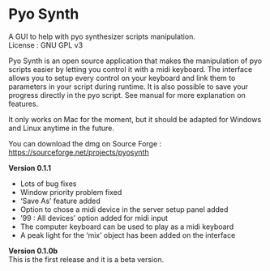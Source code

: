 # Pyo Synth
A GUI to help with pyo synthesizer scripts manipulation.</br>
License : GNU GPL v3

Pyo Synth is an open source application that makes the manipulation of pyo scripts easier by letting you control it with a midi keyboard. The interface allows you to setup every control on your keyboard and link them to parameters in your script during runtime. It is also possible to save your progress directly in the pyo script. See manual for more explanation on features.

It only works on Mac for the moment, but it should be adapted for Windows and Linux anytime in the future.

You can download the dmg on Source Forge : https://sourceforge.net/projects/pyosynth

<b>Version 0.1.1</b></br>
- Lots of bug fixes
- Window priority problem fixed
- ‘Save As’ feature added
- Option to chose a midi device in the server setup panel added
- ’99 : All devices’ option added for midi input
- The computer keyboard can be used to play as a midi keyboard
- A peak light for the ‘mix’ object has been added on the interface

<b>Version 0.1.0b</b></br>
This is the first release and it is a beta version.
